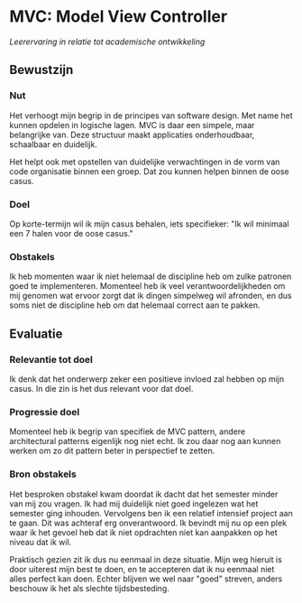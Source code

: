 # MVC: Model View Controller
_Leerervaring in relatie tot academische ontwikkeling_

## Bewustzijn
### Nut
Het verhoogt mijn begrip in de principes van software design. Met name het kunnen opdelen in 
logische lagen. MVC is daar een simpele, maar belangrijke van. Deze structuur maakt applicaties
onderhoudbaar, schaalbaar en duidelijk.

Het helpt ook met opstellen van duidelijke verwachtingen in de vorm van code organisatie binnen
een groep. Dat zou kunnen helpen binnen de oose casus.

### Doel
Op korte-termijn wil ik mijn casus behalen, iets specifieker:
"Ik wil minimaal een 7 halen voor de oose casus."

### Obstakels
Ik heb momenten waar ik niet helemaal de discipline heb om zulke patronen goed te 
implementeren. Momenteel heb ik veel verantwoordelijkheden om mij genomen wat ervoor
zorgt dat ik dingen simpelweg wil afronden, en dus soms niet de discipline heb om dat
helemaal correct aan te pakken.


## Evaluatie
### Relevantie tot doel
Ik denk dat het onderwerp zeker een positieve invloed zal hebben op mijn casus. In die zin
is het dus relevant voor dat doel.

### Progressie doel
Momenteel heb ik begrip van specifiek de MVC pattern, andere architectural patterns eigenlijk
nog niet echt. Ik zou daar nog aan kunnen werken om zo dit pattern beter in perspectief te
zetten.

### Bron obstakels
Het besproken obstakel kwam doordat ik dacht dat het semester minder van mij zou vragen. 
Ik had mij duidelijk niet goed ingelezen wat het semester ging inhouden. Vervolgens ben
ik een relatief intensief project aan te gaan. Dit was achteraf erg onverantwoord. Ik bevindt
mij nu op een plek waar ik het gevoel heb dat ik niet opdrachten niet kan aanpakken op het
niveau dat ik wil.

Praktisch gezien zit ik dus nu eenmaal in deze situatie. Mijn weg hieruit is door uiterest mijn
best te doen, en te accepteren dat ik nu eenmaal niet alles perfect kan doen. Echter blijven we
wel naar "goed" streven, anders beschouw ik het als slechte tijdsbesteding.